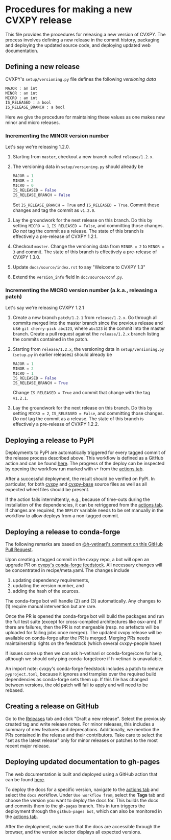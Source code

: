 # Procedures for making a new CVXPY release

This file provides the procedures for releasing a new version of CVXPY.
The process involves defining a new release in the commit history,
packaging and deploying the updated source code, and deploying updated
web documentation.

## Defining a new release

CVXPY's `setup/versioning.py` file defines the following *versioning data*

   ```bash
   MAJOR : an int
   MINOR : an int
   MICRO : an int
   IS_RELEASED : a bool
   IS_RELEASE_BRANCH : a bool
   ```

Here we give the procedure for maintaining these values
as one makes new minor and micro releases.

### Incrementing the MINOR version number

Let's say we're releasing 1.2.0.

1. Starting from ``master``, checkout a new branch called ``release/1.2.x``.
2. The versioning data in `setup/versioning.py` should already be

   ```python
   MAJOR = 1
   MINOR = 2
   MICRO = 0
   IS_RELEASED = False
   IS_RELEASE_BRANCH = False
   ```

   Set ``IS_RELEASE_BRANCH = True`` and ``IS_RELEASED = True``.
   Commit these changes and tag the commit as ``v1.2.0``.
3. Lay the groundwork for the next release on this branch.
   Do this by setting ``MICRO = 1``, ``IS_RELEASED = False``, and
   committing those changes.
   *Do not* tag the commit as a release.
   The state of this branch is effectively a pre-release of
   CVXPY 1.2.1.
4. Checkout ``master``. Change the versioning data
   from ``MINOR = 2`` to ``MINOR = 3`` and commit.
   The state of this branch is effectively a pre-release of
   CVXPY 1.3.0.
5. Update `docs/source/index.rst` to say "Welcome to CVXPY 1.3"
6. Extend the ``version_info`` field in ``doc/source/conf.py``.

### Incrementing the MICRO version number (a.k.a., releasing a patch)

Let's say we're releasing CVXPY 1.2.1

1. Create a new branch `patch/1.2.1` from `release/1.2.x`.
   Go through all commits merged into the master branch since the previous release and use `git cherry-pick abc123`,
   where `abc123` is the commit into the master branch.
   Create a pull request against the `release/1.2.x` branch listing the commits contained in the patch.
2. Starting from ``release/1.2.x``, the versioning data in `setup/versioning.py` (`setup.py` in earlier releases) should already be

   ```python
   MAJOR = 1
   MINOR = 2
   MICRO = 1
   IS_RELEASED = False
   IS_RELEASE_BRANCH = True
   ```

   Change ``IS_RELEASED = True`` and commit that change with
   the tag ``v1.2.1``.
3. Lay the groundwork for the next release on this branch.
   Do this by setting ``MICRO = 2``, ``IS_RELEASED = False``, and
   committing those changes.
   *Do not* tag the commit as a release.
   The state of this branch is effectively a pre-release of
   CVXPY 1.2.2.

## Deploying a release to PyPI

Deployments to PyPI are automatically triggered for every tagged commit of the release process described above.
This workflow is defined as a GitHub action and can be found [here](https://github.com/cvxpy/cvxpy/blob/master/.github/workflows/build.yml).
The progress of the deploy can be inspected by opening the workflow run marked with `v*` from the [actions tab](https://github.com/cvxpy/cvxpy/actions).

After a successful deployment, the result should be verified on PyPI.
In particular, for both [cvxpy](https://pypi.org/project/cvxpy/) and [cvxpy-base](https://pypi.org/project/cvxpy-base/)
source files as well as all expected wheel files should be present.

If the action fails intermittently, e.g., because of time-outs during the installation of the dependencies,
it can be retriggered from the [actions tab](https://github.com/cvxpy/cvxpy/actions).
If changes are required, the `DEPLOY` variable needs to be set manually in the workflow to allow deploys from a non-tagged commit.

## Deploying a release to conda-forge

The following remarks are based on [@h-vetinari's comment on this GitHub Pull Request](https://github.com/cvxpy/cvxpy/pull/1598#discussion_r787062572).

Upon creating a tagged commit in the cvxpy repo, a bot will open an upgrade PR on [cvxpy's conda-forge feedstock](https://github.com/conda-forge/cvxpy-feedstock).
All necessary changes will be concentrated in recipe/meta.yaml.
The changes include

 1. updating dependency requirements,
 2. updating the version number, and
 3. adding the hash of the sources.

The conda-forge bot will handle (2) and (3) automatically.
Any changes to (1) require manual intervention but are rare.

Once the PR is opened the conda-forge bot will build the packages and run the full test suite
(except for cross-compiled architectures like osx-arm).
If there are failures, then the PR is not mergeable
(resp. no artefacts will be uploaded for failing jobs once merged).
The updated cvxpy release will be available on conda-forge after the PR is merged.
Merging PRs needs maintainership rights on the feedstock (which several cvxpy-people have)

If issues come up then we can ask h-vetinari or conda-forge/core for help,
although we should only ping conda-forge/core if h-vetinari is unavailable.

An import note: cvxpy's conda-forge feedstock includes a patch to remove ``pyproject.toml``,
because it ignores and tramples over the required build dependencies as conda-forge sets them up.
If this file has changed between versions, the old patch will fail to apply and will need to be rebased.

## Creating a release on GitHub

Go to the [Releases](https://github.com/cvxpy/cvxpy/releases) tab and click "Draft a new release". Select the previously created tag and write release notes.
For minor releases, this includes a summary of new features and deprecations.
Additionally, we mention the PRs contained in the release and their contributors.
Take care to select the "set as the latest release" only for minor releases or patches to the most recent major release.

## Deploying updated documentation to gh-pages

The web documentation is built and deployed using a GitHub action that can be found [here](https://github.com/cvxpy/cvxpy/blob/master/.github/workflows/docs.yml).

To deploy the docs for a specific version, navigate to the [actions tab](https://github.com/cvxpy/cvxpy/actions) and select the `docs` workflow.
Under `Use workflow from`, select the **Tags** tab and choose the version you want to deploy the docs for.
This builds the docs and commits them to the `gh-pages` branch.
This in turn triggers the deployment through the `github-pages bot`, which can also be monitored in the [actions tab](https://github.com/cvxpy/cvxpy/actions).

After the deployment, make sure that the docs are accessible through the browser, and the version selector displays all expected versions.
